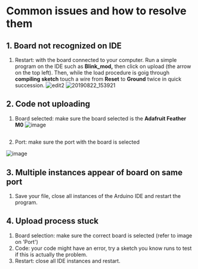 Common issues and how to resolve them
==========================================

## 1. Board not recognized on IDE
   1. Restart: with the board connected to your computer. Run a simple program on the IDE such as **Blink_mod,** then click on upload (the arrow on the top left). Then, while the load procedure is goig through **compiling sketch** touch a wire from **Reset** to **Ground** twice in quick succession.
      ![edit2](https://user-images.githubusercontent.com/52707386/63554840-a1abd200-c4f3-11e9-9721-d27e66fb61fc.jpg)
![20190822_153921](https://user-images.githubusercontent.com/52707386/63554845-a4a6c280-c4f3-11e9-9f2f-c9955bdaa593.jpg) 

## 2. Code not uploading 
   1. Board selected: make sure the board selected is the **Adafruit Feather M0**
 ![image](https://user-images.githubusercontent.com/52707386/63554976-17b03900-c4f4-11e9-974f-7607ca5a4909.png)  

##  
###  
   2. Port: make sure the port with the board is selected   
   
  
   ![image](https://user-images.githubusercontent.com/52707386/63555094-7aa1d000-c4f4-11e9-97f7-20fb0d5a561c.png)
   
## 3. Multiple instances appear of board on same port
   1. Save your file, close all instances of the Arduino IDE and restart the program.
   
## 4. Upload process stuck
   1. Board selection: make sure the correct board is selected (refer to image on 'Port')
   2. Code: your code might have an error, try a sketch you know runs to test if this is actually the problem.
   3. Restart: close all IDE instances and restart.
